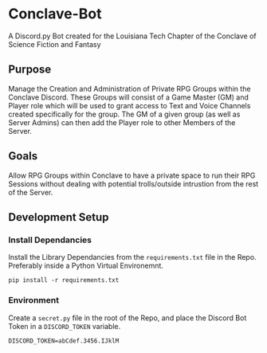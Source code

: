 # Conclave-Bot
A Discord.py Bot created for the Louisiana Tech Chapter of the Conclave of Science Fiction and Fantasy

## Purpose
Manage the Creation and Administration of Private RPG Groups within the Conclave Discord. 
These Groups will consist of a Game Master (GM) and Player role which will be used to grant access to Text and Voice Channels created specifically for the group. 
The GM of a given group (as well as Server Admins) can then add the Player role to other Members of the Server.

## Goals
Allow RPG Groups within Conclave to have a private space to run their RPG Sessions without dealing with potential trolls/outside intrustion from the rest of the Server.

## Development Setup

### Install Dependancies
Install the Library Dependancies from the `requirements.txt` file in the Repo. Preferably inside a Python Virtual Environemnt.
```
pip install -r requirements.txt
```

### Environment
Create a `secret.py` file in the root of the Repo, and place the Discord Bot Token in a `DISCORD_TOKEN` variable.
```
DISCORD_TOKEN=abCdef.3456.IJklM
```
